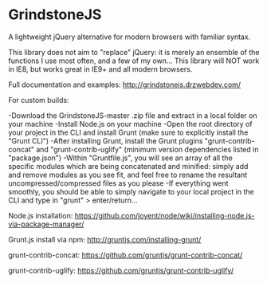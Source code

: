 GrindstoneJS
=================

A lightweight jQuery alternative for modern browsers with familiar syntax.

This library does not aim to "replace" jQuery: it is merely an ensemble of the functions I use most often, and a few of my own...  This library will NOT work in IE8, but works great in IE9+ and all modern browsers.

Full documentation and examples: http://grindstonejs.drzwebdev.com/

For custom builds:

-Download the GrindstoneJS-master .zip file and extract in a local folder on your machine
-Install Node.js on your machine
-Open the root directory of your project in the CLI and install Grunt (make sure to explicitly install the "Grunt CLI")
-After installing Grunt, install the Grunt plugins "grunt-contrib-concat" and "grunt-contrib-uglify" (minimum version dependencies listed in "package.json")
-Within "Gruntfile.js", you will see an array of all the specific modules which are being concatenated and minified: simply add and remove modules as you see fit, and feel free to rename the resultant uncompressed/compressed files as you please
-If everything went smoothly, you should be able to simply navigate to your local project in the CLI and type in "grunt" > enter/return...

Node.js installation: https://github.com/joyent/node/wiki/installing-node.js-via-package-manager/

Grunt.js install via npm: http://gruntjs.com/installing-grunt/

grunt-contrib-concat: https://github.com/gruntjs/grunt-contrib-concat/

grunt-contrib-uglify: https://github.com/gruntjs/grunt-contrib-uglify/
